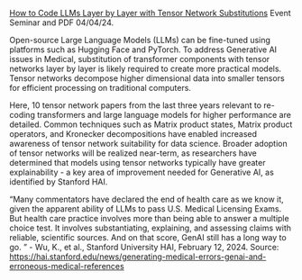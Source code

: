 [How to Code LLMs Layer by Layer with Tensor Network Substitutions](https://www.chemicalqdevice.com/how-to-code-llms-with-tensor-networks) Event Seminar and PDF 04/04/24.

Open-source Large Language Models (LLMs) can be fine-tuned using platforms such as Hugging Face and PyTorch. To address Generative AI issues in Medical, substitution of transformer components with tensor networks layer by layer is likely required to create more practical models. Tensor networks decompose higher dimensional data into smaller tensors for efficient processing on traditional computers. 

Here, 10 tensor network papers from the last three years relevant to re-coding transformers and large language models for higher performance are detailed. Common techniques such as Matrix product states, Matrix product operators, and Kronecker decompositions have enabled increased awareness of tensor network suitability for data science. Broader adoption of tensor networks will be realized near-term, as researchers have determined that models using tensor networks typically have greater explainability - a key area of improvement needed for Generative AI, as identified by Stanford HAI.

“Many commentators have declared the end of health care as we know it, given the apparent ability of LLMs to pass U.S. Medical Licensing Exams. But health care practice involves more than being able to answer a multiple choice test. It involves substantiating, explaining, and assessing claims with reliable, scientific sources. And on that score, GenAI still has a long way to go. ” - Wu, K., et al., Stanford University HAI, February 12, 2024. Source: https://hai.stanford.edu/news/generating-medical-errors-genai-and-erroneous-medical-references
